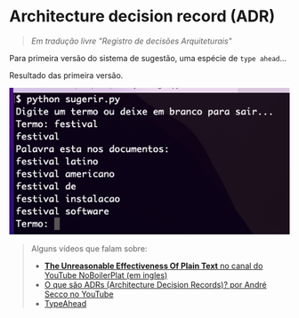 Architecture decision record (ADR)
===
> _Em tradução livre "Registro de decisões Arquiteturais"_

Para primeira versão do sistema de sugestão, uma espécie de ```type ahead```...

Resultado das primeira versão.

![sugerir.py resultado pesquisa termo festival](img/sugerir-festival.png)

> Alguns vídeos que falam sobre:
> - [**The Unreasonable Effectiveness Of Plain Text** no canal do YouTube NoBoilerPlat (em ingles)](https://www.youtube.com/watch?v=WgV6M1LyfNY)
> - [O que são ADRs (Architecture Decision Records)? por André Secco no YouTube](https://www.youtube.com/watch?v=5AjYSJrCnS0)
> - [TypeAhead](https://twitter.github.io/typeahead.js/examples/)